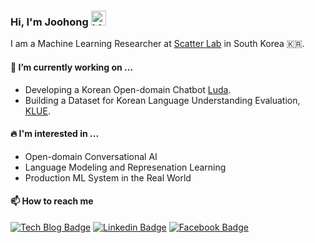 ### Hi, I'm Joohong <img src="https://user-images.githubusercontent.com/1303154/88677602-1635ba80-d120-11ea-84d8-d263ba5fc3c0.gif" width="24px" alt="hi">

I am a Machine Learning Researcher at [Scatter Lab](https://scatterlab.co.kr/) in South Korea 🇰🇷.

#### 🚀 I’m currently working on ...

- Developing a Korean Open-domain Chatbot [Luda](https://luda.ai/).
- Building a Dataset for Korean Language Understanding Evaluation, [KLUE](https://klue-benchmark.com/).

#### 🔥 I'm interested in ...

- Open-domain Conversational AI
- Language Modeling and Represenation Learning
- Production ML System in the Real World

#### 📫 How to reach me

[![Tech Blog Badge](http://img.shields.io/badge/-Tech%20blog-black?style=flat-square&logo=github&link=https://roomylee.github.io/)](https://roomylee.github.io/) 
[![Linkedin Badge](https://img.shields.io/badge/-LinkedIn-blue?style=flat-square&logo=Linkedin&logoColor=white&link=https://www.linkedin.com/in/roomylee/)](https://www.linkedin.com/in/roomylee/)
[![Facebook Badge](https://img.shields.io/badge/-Facebook-1877f2?style=flat-square&logo=facebook&logoColor=white&link=https://www.facebook.com/roomylee)](https://www.facebook.com/roomylee)


<!--
**roomylee/roomylee** is a ✨ _special_ ✨ repository because its `README.md` (this file) appears on your GitHub profile.

Here are some ideas to get you started:

- 🔭 I’m currently working on ...
- 🌱 I’m currently learning ...
- 👯 I’m looking to collaborate on ...
- 🤔 I’m looking for help with ...
- 💬 Ask me about ...
- 📫 How to reach me: ...
- 😄 Pronouns: ...
- ⚡ Fun fact: ...
-->
